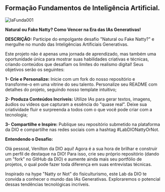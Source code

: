 ## Formação Fundamentos de Inteligência Artificial.

![IaFunda001](https://github.com/user-attachments/assets/62e0b692-543f-4fd6-9b4f-b5a546241248)


**Natural ou Fake Natty? Como Vencer na Era das IAs Generativas!**


**DESCRIÇÃO:**
Participe do empolgante desafio "Natural ou Fake Natty?" e mergulhe no mundo das Inteligências Artificiais Generativas. 

Este projeto não é apenas uma jornada de aprendizado, mas também uma oportunidade única para mostrar suas habilidades criativas e técnicas, criando conteúdos que desafiam os limites do realismo digital! Seus objetivos serão os seguintes: 

**1-  Crie e Personalize:** Inicie com um fork do nosso repositório e transforme-o em uma vitrine do seu talento. Personalize seu README com detalhes do projeto, seguindo nosso template intuitivo;

 **2-  Produza Conteúdos Incríveis:** Utilize IAs para gerar textos, imagens, áudios ou vídeos que capturam a essência do "quase real". Deixe sua criatividade fluir e surpreenda a todos com o que você pode criar com a tecnologia; 

**3-  Compartilhe e Inspire:** Publique seu repositório submetido na plataforma da DIO e compartilhe nas redes sociais com a hashtag #LabDIONattyOrNot. 

**Entendendo o Desafio:**

Olá pessoal, Venilton da DIO aqui! Agora é a sua hora de brilhar e construir um perfil de destaque na DIO! Para isso, crie seu próprio repositório (dando um "fork" no GitHub da DIO) e aumente ainda mais seu portfólio de projetos, o qual pode fazer toda diferença em suas entrevistas técnicas.

Inspirado na hype "Natty or Not" do fisiculturismo, este Lab da DIO te convida a conhecer o mundo das IAs Generativas. Exploraremos o potencial dessas tendências tecnológicas incríveis.





